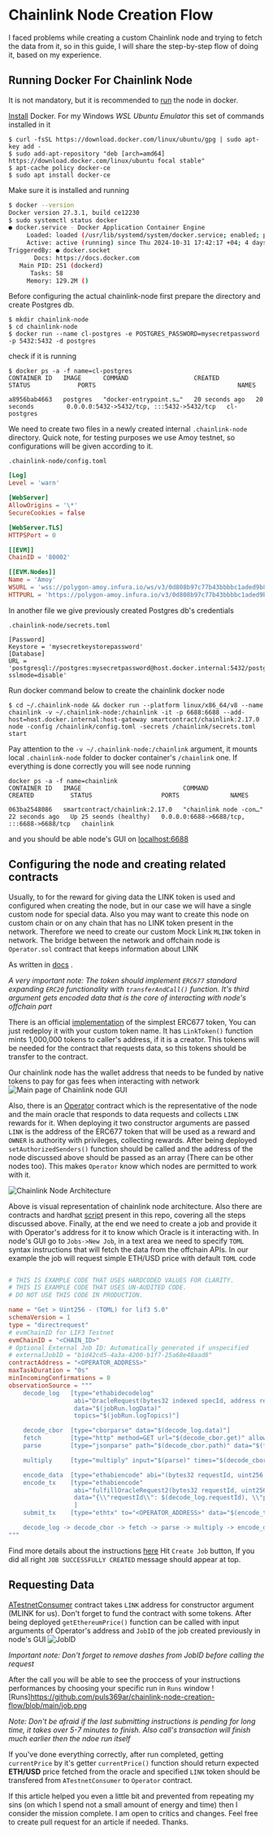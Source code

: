 # Chainlink Node Creation Flow
I faced problems while creating a custom Chainlink node and trying to fetch the data from it, so in this guide, I will share the step-by-step flow of doing it, based on my experience.

## Running Docker For Chainlink Node
It is not mandatory, but it is recommended to [run](https://docs.chain.link/chainlink-nodes/v1/running-a-chainlink-node) the node in docker.

[Install](https://docs.docker.com/engine/install/) Docker. For my Windows *WSL Ubuntu Emulator* this set of commands installed in it
```shell
$ curl -fsSL https://download.docker.com/linux/ubuntu/gpg | sudo apt-key add -
$ sudo add-apt-repository "deb [arch=amd64] https://download.docker.com/linux/ubuntu focal stable"
$ apt-cache policy docker-ce
$ sudo apt install docker-ce
```

Make sure it is installed and running  
```bash
$ docker --version
Docker version 27.3.1, build ce12230
$ sudo systemctl status docker
● docker.service - Docker Application Container Engine
     Loaded: loaded (/usr/lib/systemd/system/docker.service; enabled; preset: enabled)
     Active: active (running) since Thu 2024-10-31 17:42:17 +04; 4 days ago
TriggeredBy: ● docker.socket
       Docs: https://docs.docker.com
   Main PID: 251 (dockerd)
      Tasks: 58
     Memory: 129.2M ()
```

Before configuring the actual chainlink-node first prepare the directory and create Postgres db.
```shell
$ mkdir chainlink-node
$ cd chainlink-node
$ docker run --name cl-postgres -e POSTGRES_PASSWORD=mysecretpassword -p 5432:5432 -d postgres
```
check if it is running
```shell
$ docker ps -a -f name=cl-postgres
CONTAINER ID   IMAGE      COMMAND                  CREATED          STATUS             PORTS                                       NAMES
    
a8956bab4663   postgres   "docker-entrypoint.s…"   20 seconds ago   20 seconds         0.0.0.0:5432->5432/tcp, :::5432->5432/tcp   cl-postgres
```

We need to create two files in a newly created internal `.chainlink-node` directory. Quick note, for testing purposes we use Amoy testnet, so configurations will be given according to it.

`.chainlink-node/config.toml`
```toml
[Log]
Level = 'warn'

[WebServer]
AllowOrigins = '\*'
SecureCookies = false

[WebServer.TLS]
HTTPSPort = 0

[[EVM]]
ChainID = '80002'

[[EVM.Nodes]]
Name = 'Amoy'
WSURL = 'wss://polygon-amoy.infura.io/ws/v3/0d808b97c77b43bbbbc1aded9b81d7de'
HTTPURL = 'https://polygon-amoy.infura.io/v3/0d808b97c77b43bbbbc1aded9b81d7de'
```

In another file we give previously created Postgres db's credentials

`.chainlink-node/secrets.toml`
```shell
[Password]
Keystore = 'mysecretkeystorepassword'
[Database]
URL = 'postgresql://postgres:mysecretpassword@host.docker.internal:5432/postgres?sslmode=disable'
```

Run docker command below to create the chainlink docker node
```shell
$ cd ~/.chainlink-node && docker run --platform linux/x86_64/v8 --name chainlink -v ~/.chainlink-node:/chainlink -it -p 6688:6688 --add-host=host.docker.internal:host-gateway smartcontract/chainlink:2.17.0 node -config /chainlink/config.toml -secrets /chainlink/secrets.toml start
```
Pay attention to the `-v ~/.chainlink-node:/chainlink` argument, it mounts local `.chainlink-node` folder to docker container's `/chainlink` one. If everything is done correctly you will see node running
```shell
docker ps -a -f name=chainlink
CONTAINER ID   IMAGE                            COMMAND                  CREATED          STATUS                   PORTS              NAMES 
                                    
063ba2548086   smartcontract/chainlink:2.17.0   "chainlink node -con…"   22 seconds ago   Up 25 seonds (healthy)   0.0.0.0:6688->6688/tcp, :::6688->6688/tcp   chainlink
```

and you should be able node's GUI on [localhost:6688](http://localhost:6688/)

## Configuring the node and creating related contracts
Usually, to for the reward for giving data the LINK token is used and configured when creating the node, but in our case we will have a single custom node for special data. Also you may want to create this node on custom chain or on any chain that has no LINK token present in the network. Therefore we need to create our custom Mock Link `MLINK` token in network. The bridge between the network and offchain node is `Operator.sol` contract that keeps information about LINK 

As written in [docs](https://docs.chain.link/chainlink-nodes/v1/fulfilling-requests) . 


*A very important note: The token should implement `ERC677` standard expanding `ERC20` functionality with `transferAndCall()` function. It's third argument gets encoded data
that is the core of interacting with node's offchain part*

There is an official [implementation](https://github.com/smartcontractkit/LinkToken/blob/master/contracts/v0.4/LinkToken.sol) of the simplest ERC677 token, You can just redeploy it with your custom token name. It has `LinkToken()` function mints 1,000,000 tokens to caller's address, if it is a creator. This tokens will be needed for the contract that requests data, so this tokens should be transfer to the contract.

Our chainlink node has the wallet address that needs to be funded by native tokens to pay for gas fees when interacting with network
![Main page of Chainlink node GUI](https://github.com/puls369ar/chainlink-node-creation-flow/blob/main/chainlinkGUImain.png)

Also, there is an [Operator](https://github.com/smartcontractkit/chainlink/blob/develop/contracts/src/v0.8/operatorforwarder/Operator.sol) contract which is the representative of the node and the main oracle that responds to data requests and collects `LINK` rewards for it. When deploying it two constructor arguments are passed
`LINK` is the address of the ERC677 token that will be used as a reward and `OWNER` is authority with privileges, collecting rewards. After being deployed `setAuthorizedSenders()` function should be called and the address of the node discussed above should be passed as an array (There can be other nodes too). This makes `Operator` know which nodes are permitted to work with it.




![Chainlink Node Architecture](https://github.com/puls369ar/chainlink-node-creation-flow/blob/main/Copy%20of%20l3usd-diagram.svg)


Above is visual representation of chainlink node architecture. Also there are contracts and hardhat [script](#) present in this repo, covering all the steps discussed above. 
Finally, at the end  we need to create a job and provide it with Operator's address for it to know which Oracle is it interacting with. In node's GUI go to `Jobs->New Job`, in a text area we need to specify `TOML` syntax instructions that will fetch the data from the offchain APIs. In our example the job will request simple ETH/USD price with default `TOML` code
```toml

# THIS IS EXAMPLE CODE THAT USES HARDCODED VALUES FOR CLARITY.
# THIS IS EXAMPLE CODE THAT USES UN-AUDITED CODE.
# DO NOT USE THIS CODE IN PRODUCTION.

name = "Get > Uint256 - (TOML) for lif3 5.0"
schemaVersion = 1
type = "directrequest"
# evmChainID for LIF3 Testnet
evmChainID = "<CHAIN_ID>"
# Optional External Job ID: Automatically generated if unspecified
# externalJobID = "b1d42cd5-4a3a-4200-b1f7-25a68e48aad8"
contractAddress = "<OPERATOR_ADDRESS>"
maxTaskDuration = "0s"
minIncomingConfirmations = 0
observationSource = """
    decode_log   [type="ethabidecodelog"
                  abi="OracleRequest(bytes32 indexed specId, address requester, bytes32 requestId, uint256 payment, address callbackAddr, bytes4 callbackFunctionId, uint256 cancelExpiration, uint256 dataVersion, bytes data)"
                  data="$(jobRun.logData)"
                  topics="$(jobRun.logTopics)"]

    decode_cbor  [type="cborparse" data="$(decode_log.data)"]
    fetch        [type="http" method=GET url="$(decode_cbor.get)" allowUnrestrictedNetworkAccess="true"]
    parse        [type="jsonparse" path="$(decode_cbor.path)" data="$(fetch)"]

    multiply     [type="multiply" input="$(parse)" times="$(decode_cbor.times)"]

    encode_data  [type="ethabiencode" abi="(bytes32 requestId, uint256 value)" data="{ \\"requestId\\": $(decode_log.requestId), \\"value\\": $(multiply) }"]
    encode_tx    [type="ethabiencode"
                  abi="fulfillOracleRequest2(bytes32 requestId, uint256 payment, address callbackAddress, bytes4 callbackFunctionId, uint256 expiration, bytes calldata data)"
                  data="{\\"requestId\\": $(decode_log.requestId), \\"payment\\":   $(decode_log.payment), \\"callbackAddress\\": $(decode_log.callbackAddr), \\"callbackFunctionId\\": $(decode_log.callbackFunctionId), \\"expiration\\": $(decode_log.cancelExpiration), \\"data\\": $(encode_data)}"
                  ]
    submit_tx    [type="ethtx" to="<OPERATOR_ADDRESS>" data="$(encode_tx)"]

    decode_log -> decode_cbor -> fetch -> parse -> multiply -> encode_data -> encode_tx -> submit_tx
"""

```

Find more details about the instructions [here](https://docs.chain.link/chainlink-nodes/oracle-jobs/all-jobs)
Hit `Create Job` button, If you did all right `JOB SUCCESSFULLY CREATED` message should appear at top.

## Requesting Data
[ATestnetConsumer](https://github.com/puls369ar/chainlink-node-creation-flow/blob/main/ATestnetConsumer.sol) contract takes `LINK` address for constructor argument (MLINK for us). Don't forget to fund the contract with some tokens. After being deployed `getEthereumPrice()` function can be called with input arguments of Operator's address and `JobID` of the job created previously in node's GUI
![JobID](https://github.com/puls369ar/chainlink-node-creation-flow/blob/main/id.png)

*Important note: Don't forget to remove dashes from JobID before calling the request*

After the call you will be able to see the proccess of your instructions performances by choosing your specific run in `Runs` window
![Runs]https://github.com/puls369ar/chainlink-node-creation-flow/blob/main/job.png

*Note: Don't be afraid if the last submitting instructions is pending for long time, it takes over 5-7 minutes to finish. Also call's transaction will finish much earlier then the ndoe run itself* 

If you've done everything correctly, after run completed, getting `currentPrice` by it's getter `currentPrice()` function should return expected **ETH/USD** price fetched from the oracle and specified `LINK` token should be transfered from `ATestnetConsumer` to `Operator` contract.

If this article helped you even a little bit and prevented from repeating my sins (on which I spend not a small amount of energy and time) then I consider the mission complete. I am open to critics and changes. Feel free to create pull request for an article if needed. Thanks.

